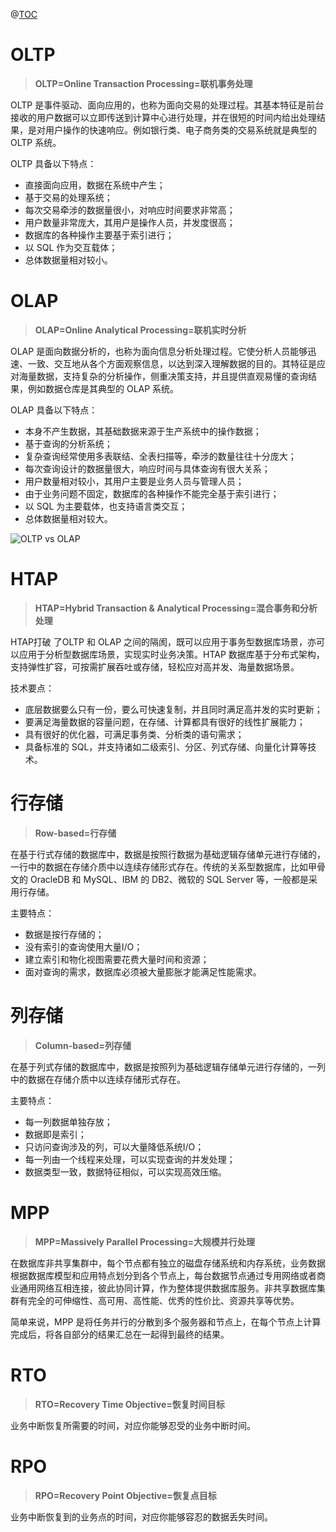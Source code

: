 ﻿@[TOC](数据库基本概念：OLTP/OLAP/HTAP、RPO/RTO、MPP)

# OLTP
>**OLTP=Online Transaction Processing=联机事务处理**

OLTP 是事件驱动、面向应用的，也称为面向交易的处理过程。其基本特征是前台接收的用户数据可以立即传送到计算中心进行处理，并在很短的时间内给出处理结果，是对用户操作的快速响应。例如银行类、电子商务类的交易系统就是典型的 OLTP 系统。

OLTP 具备以下特点：
- 直接面向应用，数据在系统中产生；
- 基于交易的处理系统；
- 每次交易牵涉的数据量很小，对响应时间要求非常高；
- 用户数量非常庞大，其用户是操作人员，并发度很高；
- 数据库的各种操作主要基于索引进行；
- 以 SQL 作为交互载体；
- 总体数据量相对较小。							


# OLAP
>**OLAP=Online Analytical Processing=联机实时分析**

OLAP 是面向数据分析的，也称为面向信息分析处理过程。它使分析人员能够迅速、一致、交互地从各个方面观察信息，以达到深入理解数据的目的。其特征是应对海量数据，支持复杂的分析操作，侧重决策支持，并且提供直观易懂的查询结果，例如数据仓库是其典型的 OLAP 系统。

OLAP 具备以下特点：
- 本身不产生数据，其基础数据来源于生产系统中的操作数据；
- 基于查询的分析系统；
- 复杂查询经常使用多表联结、全表扫描等，牵涉的数量往往十分庞大；
- 每次查询设计的数据量很大，响应时间与具体查询有很大关系；
- 用户数量相对较小，其用户主要是业务人员与管理人员；
- 由于业务问题不固定，数据库的各种操作不能完全基于索引进行；
- 以 SQL 为主要载体，也支持语言类交互；
- 总体数据量相对较大。								


![OLTP vs OLAP](https://img-blog.csdnimg.cn/5365aab05dc0475c894bec8e365436c4.png?x-oss-process=image/watermark,type_ZHJvaWRzYW5zZmFsbGJhY2s,shadow_50,text_Q1NETiBAU2ViYXN0aWVuMjM=,size_20,color_FFFFFF,t_70,g_se,x_16)


# HTAP
>**HTAP=Hybrid Transaction & Analytical Processing=混合事务和分析处理**

HTAP打破 了OLTP 和 OLAP 之间的隔阂，既可以应用于事务型数据库场景，亦可以应用于分析型数据库场景，实现实时业务决策。HTAP 数据库基于分布式架构，支持弹性扩容，可按需扩展吞吐或存储，轻松应对高并发、海量数据场景。

技术要点：
- 底层数据要么只有一份，要么可快速复制，并且同时满足高并发的实时更新；
- 要满足海量数据的容量问题，在存储、计算都具有很好的线性扩展能力；
- 具有很好的优化器，可满足事务类、分析类的语句需求；
- 具备标准的 SQL，并支持诸如二级索引、分区、列式存储、向量化计算等技术。							

# 行存储
>**Row-based=行存储**

在基于行式存储的数据库中，数据是按照行数据为基础逻辑存储单元进行存储的，一行中的数据在存储介质中以连续存储形式存在。传统的关系型数据库，比如甲骨文的 OracleDB 和 MySQL、IBM 的 DB2、微软的 SQL Server 等，一般都是采用行存储。

主要特点：
- 数据是按行存储的；
- 没有索引的查询使用大量I/O；
- 建立索引和物化视图需要花费大量时间和资源；
- 面对查询的需求，数据库必须被大量膨胀才能满足性能需求。


# 列存储
>**Column-based=列存储**

在基于列式存储的数据库中，数据是按照列为基础逻辑存储单元进行存储的，一列中的数据在存储介质中以连续存储形式存在。

主要特点：
- 每一列数据单独存放；
- 数据即是索引；
- 只访问查询涉及的列，可以大量降低系统I/O；
- 每一列由一个线程来处理，可以实现查询的并发处理；
- 数据类型一致，数据特征相似，可以实现高效压缩。									
				
# MPP
>**MPP=Massively Parallel Processing=大规模并行处理**

在数据库非共享集群中，每个节点都有独立的磁盘存储系统和内存系统，业务数据根据数据库模型和应用特点划分到各个节点上，每台数据节点通过专用网络或者商业通用网络互相连接，彼此协同计算，作为整体提供数据库服务。非共享数据库集群有完全的可伸缩性、高可用、高性能、优秀的性价比、资源共享等优势。

简单来说，MPP 是将任务并行的分散到多个服务器和节点上，在每个节点上计算完成后，将各自部分的结果汇总在一起得到最终的结果。


# RTO
>**RTO=Recovery Time Objective=恢复时间目标**

业务中断恢复所需要的时间，对应你能够忍受的业务中断时间。									

# RPO
>**RPO=Recovery Point Objective=恢复点目标**

业务中断恢复到的业务点的时间，对应你能够容忍的数据丢失时间。									


